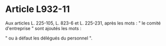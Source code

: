 # Article L932-11

Aux articles L. 225-105, L. 823-6 et L. 225-231, après les mots : " le comité d'entreprise " sont ajoutés les mots :

" ou à défaut les délégués du personnel ".

